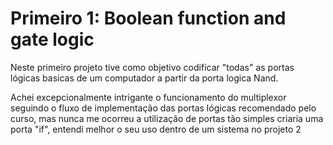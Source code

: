 # Primeiro 1: Boolean function and gate logic

Neste primeiro projeto tive como objetivo codificar "todas" as portas lógicas basicas de um computador a partir da porta logica Nand.

Achei excepcionalmente intrigante o funcionamento do multiplexor seguindo o fluxo de implementação das portas lógicas  recomendado pelo curso, mas nunca me ocorreu a utilização de portas tão simples criaria uma porta "if", entendi melhor o seu uso dentro de um sistema no projeto 2